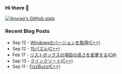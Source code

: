 ### Hi there 👋

[![Anurag's GitHub stats](https://github-readme-stats.vercel.app/api?username=kenjinote)](https://github.com/anuraghazra/github-readme-stats)


### Recent Blog Posts
<!-- feed start -->
- Sep 12 - [Windowsのバージョンを取得(C++)](https://hack.jp/WindowsVersion/)
- Sep 12 - [15パズル(C++)](https://hack.jp/15Puzzle/)
- Feb 17 - [リストボックスの項目の高さを変更する(C#)](https://hack.jp/FormsListBoxItemHeight/)
- Sep 13 - [クイックソート(C++)](https://hack.jp/QuickSort/)
- Sep 11 - [FizzBuzz(C++)](https://hack.jp/FizzBuzz/)
<!-- feed end -->


<!--
**kenjinote/kenjinote** is a ✨ _special_ ✨ repository because its `README.md` (this file) appears on your GitHub profile.

Here are some ideas to get you started:

- 🔭 I’m currently working on ...
- 🌱 I’m currently learning ...
- 👯 I’m looking to collaborate on ...
- 🤔 I’m looking for help with ...
- 💬 Ask me about ...
- 📫 How to reach me: ...
- 😄 Pronouns: ...
- ⚡ Fun fact: ...
-->
